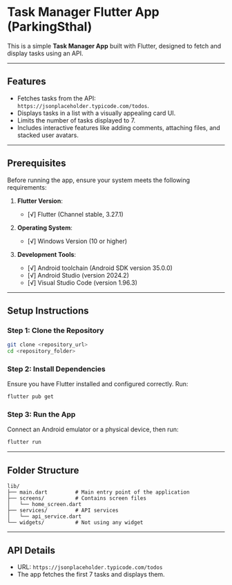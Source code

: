 # Task Manager Flutter App (ParkingSthal)

This is a simple **Task Manager App** built with Flutter, designed to fetch and display tasks using an API.

---

## Features

- Fetches tasks from the API: `https://jsonplaceholder.typicode.com/todos`.
- Displays tasks in a list with a visually appealing card UI.
- Limits the number of tasks displayed to 7.
- Includes interactive features like adding comments, attaching files, and stacked user avatars.

---

## Prerequisites

Before running the app, ensure your system meets the following requirements:

1. **Flutter Version**:
   - [√] Flutter (Channel stable, 3.27.1)

2. **Operating System**:
   - [√] Windows Version (10 or higher)

3. **Development Tools**:
   - [√] Android toolchain (Android SDK version 35.0.0)
   - [√] Android Studio (version 2024.2)
   - [√] Visual Studio Code (version 1.96.3)

---

## Setup Instructions

### Step 1: Clone the Repository

```bash
git clone <repository_url>
cd <repository_folder>
```

### Step 2: Install Dependencies

Ensure you have Flutter installed and configured correctly. Run:

```bash
flutter pub get
```

### Step 3: Run the App

Connect an Android emulator or a physical device, then run:

```bash
flutter run
```

---

## Folder Structure

```plaintext
lib/
├── main.dart         # Main entry point of the application
├── screens/          # Contains screen files
│   └── home_screen.dart
├── services/         # API services
│   └── api_service.dart
└── widgets/          # Not using any widget
```

---

## API Details

- URL: `https://jsonplaceholder.typicode.com/todos`
- The app fetches the first 7 tasks and displays them.
